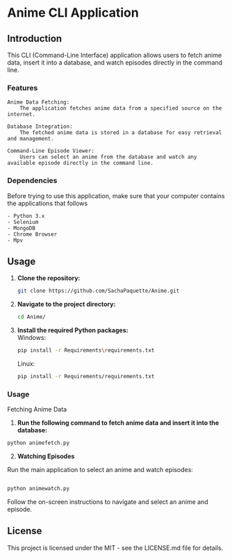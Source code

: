 # Anime CLI Application
## Introduction

This CLI (Command-Line Interface) application allows users to fetch anime data, insert it into a database, and watch episodes directly in the command line.
### Features

    Anime Data Fetching:
        The application fetches anime data from a specified source on the internet.

    Database Integration:
        The fetched anime data is stored in a database for easy retrieval and management.

    Command-Line Episode Viewer:
        Users can select an anime from the database and watch any available episode directly in the command line.

### Dependencies
Before trying to use this application, make sure that your computer contains the applications that follows

    - Python 3.x
    - Selenium
    - MongoDB
    - Chrome Browser
    - Mpv


## Usage

1. **Clone the repository:**

    ```bash
    git clone https://github.com/SachaPaquette/Anime.git
    ```

2. **Navigate to the project directory:**

    ```bash
    cd Anime/
    ```

3. **Install the required Python packages:** <br>
    Windows:
    ```bash
    pip install -r Requirements\requirements.txt
    ```
    Linux:
    ```bash
    pip install -r Requirements/requirements.txt
    ```

### Usage
Fetching Anime Data

1. **Run the following command to fetch anime data and insert it into the database:**

```bash
python animefetch.py
```

2. **Watching Episodes**

Run the main application to select an anime and watch episodes:

```bash

python animewatch.py
```

Follow the on-screen instructions to navigate and select an anime and episode.



## License

This project is licensed under the MIT - see the LICENSE.md file for details.